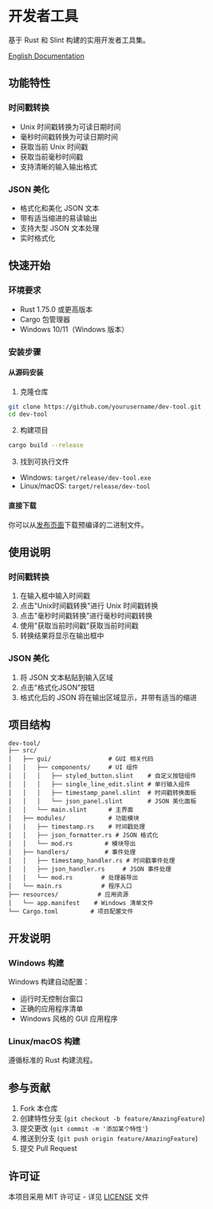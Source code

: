# 开发者工具

基于 Rust 和 Slint 构建的实用开发者工具集。

[English Documentation](README.md)

## 功能特性

### 时间戳转换
- Unix 时间戳转换为可读日期时间
- 毫秒时间戳转换为可读日期时间
- 获取当前 Unix 时间戳
- 获取当前毫秒时间戳
- 支持清晰的输入输出格式

### JSON 美化
- 格式化和美化 JSON 文本
- 带有适当缩进的易读输出
- 支持大型 JSON 文本处理
- 实时格式化

## 快速开始

### 环境要求
- Rust 1.75.0 或更高版本
- Cargo 包管理器
- Windows 10/11（Windows 版本）

### 安装步骤

#### 从源码安装
1. 克隆仓库
```bash
git clone https://github.com/yourusername/dev-tool.git
cd dev-tool
```

2. 构建项目
```bash
cargo build --release
```

3. 找到可执行文件
- Windows: `target/release/dev-tool.exe`
- Linux/macOS: `target/release/dev-tool`

#### 直接下载
你可以从[发布页面](https://github.com/yourusername/dev-tool/releases)下载预编译的二进制文件。

## 使用说明

### 时间戳转换
1. 在输入框中输入时间戳
2. 点击"Unix时间戳转换"进行 Unix 时间戳转换
3. 点击"毫秒时间戳转换"进行毫秒时间戳转换
4. 使用"获取当前时间戳"获取当前时间戳
5. 转换结果将显示在输出框中

### JSON 美化
1. 将 JSON 文本粘贴到输入区域
2. 点击"格式化JSON"按钮
3. 格式化后的 JSON 将在输出区域显示，并带有适当的缩进

## 项目结构

```
dev-tool/
├── src/
│   ├── gui/                # GUI 相关代码
│   │   ├── components/     # UI 组件
│   │   │   ├── styled_button.slint    # 自定义按钮组件
│   │   │   ├── single_line_edit.slint # 单行输入组件
│   │   │   ├── timestamp_panel.slint  # 时间戳转换面板
│   │   │   └── json_panel.slint       # JSON 美化面板
│   │   └── main.slint      # 主界面
│   ├── modules/            # 功能模块
│   │   ├── timestamp.rs    # 时间戳处理
│   │   ├── json_formatter.rs # JSON 格式化
│   │   └── mod.rs         # 模块导出
│   ├── handlers/          # 事件处理
│   │   ├── timestamp_handler.rs # 时间戳事件处理
│   │   ├── json_handler.rs     # JSON 事件处理
│   │   └── mod.rs        # 处理器导出
│   └── main.rs           # 程序入口
├── resources/           # 应用资源
│   └── app.manifest    # Windows 清单文件
└── Cargo.toml         # 项目配置文件
```

## 开发说明

### Windows 构建
Windows 构建自动配置：
- 运行时无控制台窗口
- 正确的应用程序清单
- Windows 风格的 GUI 应用程序

### Linux/macOS 构建
遵循标准的 Rust 构建流程。

## 参与贡献

1. Fork 本仓库
2. 创建特性分支 (`git checkout -b feature/AmazingFeature`)
3. 提交更改 (`git commit -m '添加某个特性'`)
4. 推送到分支 (`git push origin feature/AmazingFeature`)
5. 提交 Pull Request

## 许可证

本项目采用 MIT 许可证 - 详见 [LICENSE](LICENSE) 文件 